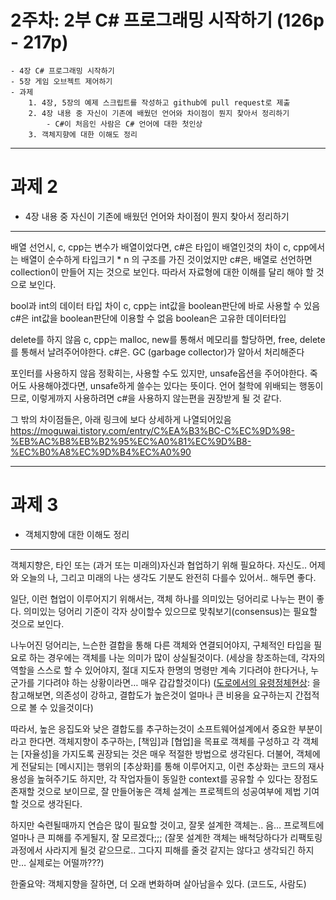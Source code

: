 # 2주차: 2부 C# 프로그래밍 시작하기 (126p - 217p)
    - 4장 C# 프로그래밍 시작하기
    - 5장 게임 오브젝트 제어하기
    - 과제
        1. 4장, 5장의 예제 스크립트를 작성하고 github에 pull request로 제출
        2. 4장 내용 중 자신이 기존에 배웠던 언어와 차이점이 뭔지 찾아서 정리하기
            - C#이 처음인 사람은 C# 언어에 대한 첫인상
        3. 객체지향에 대한 이해도 정리

---
# 과제 2 
- 4장 내용 중 자신이 기존에 배웠던 언어와 차이점이 뭔지 찾아서 정리하기
---

배열 선언시, c, cpp는 변수가 배열이었다면, c#은 타입이 배열인것의 차이
c, cpp에서는 배열이 순수하게 타입크기 * n 의 구조를 가진 것이었지만
c#은, 배열로 선언하면 collection이 만들어 지는 것으로 보인다. 따라서 자료형에 대한 이해를 달리 해야 할 것으로 보인다.

bool과 int의 데이터 타입 차이
c, cpp는 int값을 boolean판단에 바로 사용할 수 있음
c#은 int값을 boolean판단에 이용할 수 없음 boolean은 고유한 데이터타입

delete를 하지 않음
c, cpp는 malloc, new를 통해서 메모리를 할당하면, free, delete를 통해서 날려주어야한다.
c#은. GC (garbage collector)가 알아서 처리해준다

포인터를 사용하지 않음
정확히는, 사용할 수도 있지만, unsafe옵션을 주어야한다. 죽어도 사용해야겠다면, unsafe하게 쓸수는 있다는 뜻이다.
언어 철학에 위배되는 행동이므로, 이렇게까지 사용하려면 c#을 사용하지 않는편을 권장받게 될 것 같다.


그 밖의 차이점들은, 아래 링크에 보다 상세하게 나열되어있음
https://moguwai.tistory.com/entry/C%EA%B3%BC-C%EC%9D%98-%EB%AC%B8%EB%B2%95%EC%A0%81%EC%9D%B8-%EC%B0%A8%EC%9D%B4%EC%A0%90


---
# 과제 3 
- 객체지향에 대한 이해도 정리
---

객체지향은, 타인 또는 (과거 또는 미래의)자신과 협업하기 위해 필요하다.
자신도.. 어제와 오늘의 나, 그리고 미래의 나는 생각도 기분도 완전히 다를수 있어서.. 해두면 좋다.

일단, 이런 협업이 이루어지기 위해서는, 객체 하나를 의미있는 덩어리로 나누는 편이 좋다.
의미있는 덩어리 기준이 각자 상이할수 있으므로 맞춰보기(consensus)는 필요할 것으로 보인다.

나누어진 덩어리는, 느슨한 결합을 통해 다른 객체와 연결되어야지, 구체적인 타입을 필요로 하는 경우에는 객체를 나눈 의미가 많이 상실될것이다.
(세상을 창조하는데, 각자의 역할을 스스로 할 수 있어야지, 절대 지도자 한명의 명령만 계속 기다려야 한다거나, 누군가를 기다려야 하는 상황이라면… 매우 갑갑할것이다)
([도로에서의 유령정체현상](https://www.joongang.co.kr/article/23346620#home, "link"): 을 참고해보면, 의존성이 강하고, 결합도가 높은것이 얼마나 큰 비용을 요구하는지 간접적으로 볼 수 있을것이다)

따라서, 높은 응집도와 낮은 결합도를 추구하는것이 소프트웨어설계에서 중요한 부분이라고 한다면.
객체지향이 추구하는, [책임]과 [협업]을 목표로 객체를 구성하고 각 객체는 [자율성]을 가지도록 권장되는 것은 매우 적절한 방법으로 생각된다.
더불어, 객체에게 전달되는 [메시지]는 행위의 [추상화]를 통해 이루어지고, 이런 추상화는 코드의 재사용성을 높혀주기도 하지만,
각 작업자들이 동일한 context를 공유할 수 있다는 장점도 존재할 것으로 보이므로, 잘 만들어놓은 객체 설계는 프로젝트의 성공여부에 제법 기여할 것으로 생각된다.

하지만 숙련될때까지 연습은 많이 필요할 것이고, 잘못 설계한 객체는.. 음… 프로젝트에 얼마나 큰 피해를 주게될지, 잘 모르겠다;;; 
(잘못 설계한 객체는 배척당하다가 리팩토링 과정에서 사라지게 될것 같으므로.. 그다지 피해를 줄것 같지는 않다고 생각되긴 하지만… 실제로는 어떨까???)

한줄요약: 객체지향을 잘하면, 더 오래 변화하며 살아남을수 있다. (코드도, 사람도)

